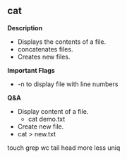 ## cat

**Description**
 - Displays the contents of a file.
 - concatenates files.
 - Creates new files.

**Important Flags**
 - -n to display file with line numbers

**Q&A**
 - Display content of a file.
   - cat demo.txt
 - Create new file.
  - cat > new.txt


touch
grep
wc
tail
head
more
less
uniq
